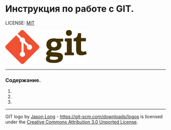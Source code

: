 
# Инструкция по работе с GIT.

LICENSE: [MIT](./license.md)

![git_logo](256px-Git-logo.svg.png "git logo")

---

### Содержание.
1.
2.
3.

---

GIT logo by [Jason Long](https://twitter.com/jasonlong "Jason Long's Twitter account") - https://git-scm.com/downloads/logos is licensed under the [Creative Commons Attribution 3.0 Unported License](https://creativecommons.org/licenses/by/3.0/).